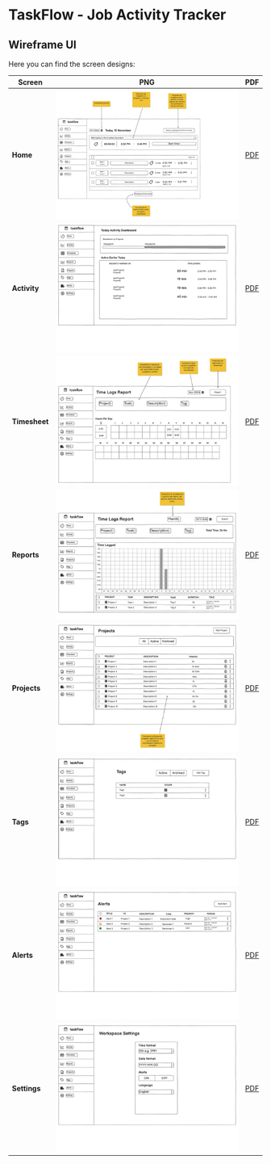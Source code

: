 # TaskFlow - Job Activity Tracker

## Wireframe UI
Here you can find the screen designs:

| Screen | PNG | PDF |
|--------|-----|-----|
| **Home** | ![Home](docs/wireframes/png/wireframe-home.png) | [PDF](docs/wireframes/pdf/wireframe-home.pdf) |
| **Activity** | ![Activity](docs/wireframes/png/wireframe-activity.png) | [PDF](docs/wireframes/pdf/wireframe-activity.pdf) |
| **Timesheet** | ![Timesheet](docs/wireframes/png/wireframe-timesheet.png) | [PDF](docs/wireframes/pdf/wireframe-timesheet.pdf) |
| **Reports** | ![Reports](docs/wireframes/png/wireframe-reports.png) | [PDF](docs/wireframes/pdf/wireframe-reports.pdf) |
| **Projects** | ![Projects](docs/wireframes/png/wireframe-projects.png) | [PDF](docs/wireframes/pdf/wireframe-projects.pdf) |
| **Tags** | ![Tags](docs/wireframes/png/wireframe-tags.png) | [PDF](docs/wireframes/pdf/wireframe-tags.pdf) |
| **Alerts** | ![Alerts](docs/wireframes/png/wireframe-alerts.png) | [PDF](docs/wireframes/pdf/wireframe-alerts.pdf) |
| **Settings** | ![Settings](docs/wireframes/png/wireframe-settings.png) | [PDF](docs/wireframes/pdf/wireframe-settings.pdf) |
